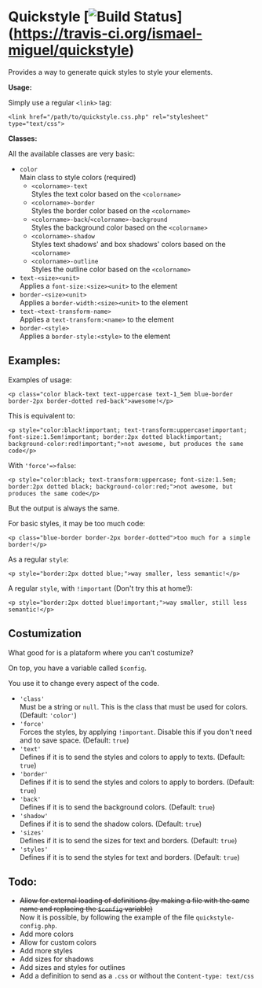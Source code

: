 # Quickstyle				[![Build Status](https://travis-ci.org/ismael-miguel/quickstyle.svg?branch=master)] (https://travis-ci.org/ismael-miguel/quickstyle)
Provides a way to generate quick styles to style your elements.

**Usage:**

Simply use a regular `<link>` tag:

    <link href="/path/to/quickstyle.css.php" rel="stylesheet" type="text/css">

**Classes:**

All the available classes are very basic:

 - `color`<br>
  Main class to style colors (required)
	- `<colorname>-text`<br>
	 Styles the text color based on the `<colorname>`
	- `<colorname>-border`<br>
	 Styles the border color based on the `<colorname>`
	- `<colorname>-back`/`<colorname>-background`<br>
	 Styles the background color based on the `<colorname>`
	- `<colorname>-shadow`<br>
	 Styles text shadows' and box shadows' colors based on the `<colorname>`
	- `<colorname>-outline`<br>
	 Styles the outline color based on the `<colorname>`
 - `text-<size><unit>`<br>
  Applies a `font-size:<size><unit>` to the element
 - `border-<size><unit>`<br>
  Applies a `border-width:<size><unit>` to the element
 - `text-<text-transform-name>`<br>
  Applies a `text-transform:<name>` to the element
 - `border-<style>`<br>
  Applies a `border-style:<style>` to the element

## Examples:

Examples of usage:

    <p class="color black-text text-uppercase text-1_5em blue-border border-2px border-dotted red-back">awesome!</p>
    
This is equivalent to:

    <p style="color:black!important; text-transform:uppercase!important; font-size:1.5em!important; border:2px dotted black!important; background-color:red!important;">not awesome, but produces the same code</p>
    
With `'force'=>false`:

    <p style="color:black; text-transform:uppercase; font-size:1.5em; border:2px dotted black; background-color:red;">not awesome, but produces the same code</p>
    
But the output is always the same.

For basic styles, it may be too much code:

    <p class="blue-border border-2px border-dotted">too much for a simple border!</p>

As a regular `style`:

    <p style="border:2px dotted blue;">way smaller, less semantic!</p>

A regular `style`, with `!important` (Don't try this at home!):

    <p style="border:2px dotted blue!important;">way smaller, still less semantic!</p>

## Costumization

What good for is a plataform where you can't costumize?

On top, you have a variable called `$config`.

You use it to change every aspect of the code.

 - `'class'`<br>
   Must be a string or `null`. This is the class that must be used for colors. (Default: `'color'`)
 - `'force'`<br>
   Forces the styles, by applying `!important`. Disable this if you don't need and to save space. (Default: `true`)
 - `'text'`<br>
   Defines if it is to send the styles and colors to apply to texts. (Default: `true`)
 - `'border'`<br>
   Defines if it is to send the styles and colors to apply to borders. (Default: `true`)
 - `'back'`<br>
   Defines if it is to send the background colors. (Default: `true`)
 - `'shadow'`<br>
   Defines if it is to send the shadow colors. (Default: `true`)
 - `'sizes'`<br>
   Defines if it is to send the sizes for text and borders. (Default: `true`)
 - `'styles'`<br>
   Defines if it is to send the styles for text and borders. (Default: `true`)

## Todo:

 - <del>Allow for external loading of definitions (by making a file with the same name and replacing the `$config` variable)</del><br>
   Now it is possible, by following the example of the file `quickstyle-config.php`.
 - Add more colors
 - Allow for custom colors
 - Add more styles
 - Add sizes for shadows
 - Add sizes and styles for outlines
 - Add a definition to send as a `.css` or without the `Content-type: text/css` 

